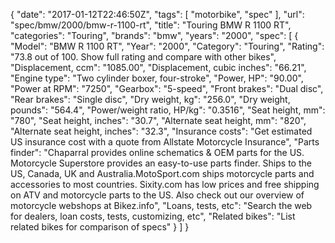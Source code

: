 {
    "date": "2017-01-12T22:46:50Z",
    "tags": [
        "motorbike",
        "spec"
    ],
    "url": "spec\/bmw\/2000\/bmw-r-1100-rt",
    "title": "Touring BMW R 1100 RT",
    "categories": "Touring",
    "brands": "bmw",
    "years": "2000",
    "spec": [
        {
            "Model": "BMW R 1100 RT",
            "Year": "2000",
            "Category": "Touring",
            "Rating": "73.8 out of 100. Show full rating and compare with other bikes",
            "Displacement, ccm": "1085.00",
            "Displacement, cubic inches": "66.21",
            "Engine type": "Two cylinder boxer, four-stroke",
            "Power, HP": "90.00",
            "Power at RPM": "7250",
            "Gearbox": "5-speed",
            "Front brakes": "Dual disc",
            "Rear brakes": "Single disc",
            "Dry weight, kg": "256.0",
            "Dry weight, pounds": "564.4",
            "Power\/weight ratio, HP\/kg": "0.3516",
            "Seat height, mm": "780",
            "Seat height, inches": "30.7",
            "Alternate seat height, mm": "820",
            "Alternate seat height, inches": "32.3",
            "Insurance costs": "Get estimated US insurance cost with a quote from Allstate Motorcycle Insurance",
            "Parts finder": "Chaparral provides online schematics & OEM parts for the US.   Motorcycle Superstore provides an easy-to-use parts finder. Ships to the US, Canada, UK and Australia.MotoSport.com ships motorcycle parts and accessories to most countries.    Sixity.com has low prices and free shipping on ATV and motorcycle parts to the US. Also check out our overview of motorcycle webshops at Bikez.info",
            "Loans, tests, etc": "Search the web for dealers, loan costs, tests, customizing, etc",
            "Related bikes": "List related bikes for comparison of specs"
        }
    ]
}